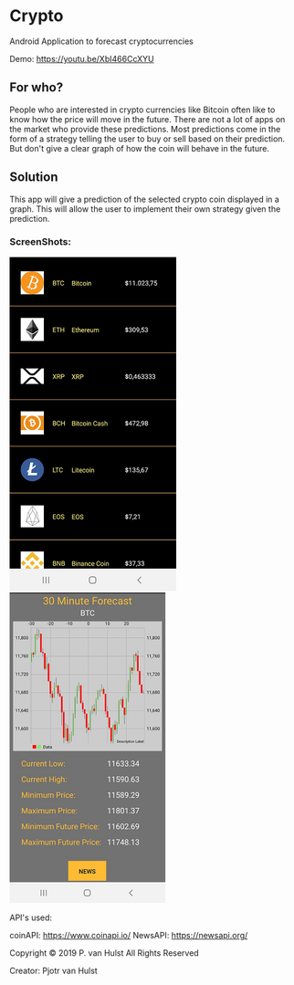 # Crypto
Android Application to forecast cryptocurrencies

Demo: https://youtu.be/XbI466CcXYU


## For who?

People who are interested in crypto currencies like Bitcoin often like to know how the price will move in the future.
There are not a lot of apps on the market who provide these predictions.
Most predictions come in the form of a strategy telling the user to buy or sell based on their prediction.
But don't give a clear graph of how the coin will behave in the future.

## Solution
This app will give a prediction of the selected crypto coin displayed in a graph.
This will allow the user to implement their own strategy given the prediction.

### ScreenShots:

![Screen shot 1](/docs/ScreenShot1.png)
![Screen shot 2](/docs/ScreenShot2.png)


API's used:

coinAPI: https://www.coinapi.io/
NewsAPI: https://newsapi.org/


Copyright © 2019 P. van Hulst All Rights Reserved

Creator: Pjotr van Hulst
